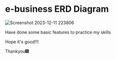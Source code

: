 # e-business ERD Diagram

![Screenshot 2023-12-11 223806](https://github.com/thangnguyen2002/e-business/assets/75868691/270f38e6-a9e6-47ae-946f-dfa5c74944bd)


Have done some basic features to practice my skills


Hope it's good!!!

Thankyou🎆
